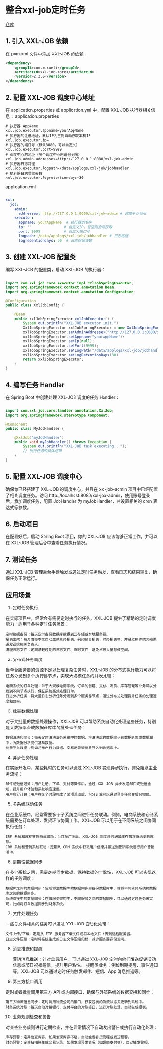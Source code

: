# 整合xxl-job定时任务


[仓库](https://github.com/xuxueli/xxl-job)

## 1. 引入 XXL-JOB 依赖

在 pom.xml 文件中添加 XXL-JOB 的依赖：

```xml
<dependency>
    <groupId>com.xuxueli</groupId>
    <artifactId>xxl-job-core</artifactId>
    <version>2.3.0</version>
</dependency>
```
## 2. 配置 XXL-JOB 调度中心地址

在 application.properties 或 application.yml 中，配置 XXL-JOB 执行器相关信息：
application.properties

```properties
# 执行器 AppName
xxl.job.executor.appname=yourAppName
# 执行器的注册地址，默认IP为空则自动获取本机IP
xxl.job.executor.ip=
# 执行器的端口号（默认8080，可以自定义）
xxl.job.executor.port=9999
# 调度中心的地址（多个调度中心用逗号分隔）
xxl.job.admin.addresses=http://127.0.0.1:8080/xxl-job-admin
# 执行器日志路径
xxl.job.executor.logpath=/data/applogs/xxl-job/jobhandler
# 执行器日志保留天数
xxl.job.executor.logretentiondays=30
```

application.yml

```yaml

xxl:
  job:
    admin:
      addresses: http://127.0.0.1:8080/xxl-job-admin # 调度中心地址
    executor:
      appname: yourAppName  # 执行器的名字
      ip: ''               # 自定义IP，留空则自动获取
      port: 9999           # 自定义端口号
      logpath: /data/applogs/xxl-job/jobhandler # 日志路径
      logretentiondays: 30  # 日志保留天数
```
## 3. 创建 XXL-JOB 配置类

编写 XXL-JOB 的配置类，启动 XXL-JOB 的执行器：

```java

import com.xxl.job.core.executor.impl.XxlJobSpringExecutor;
import org.springframework.context.annotation.Bean;
import org.springframework.context.annotation.Configuration;

@Configuration
public class XxlJobConfig {

    @Bean
    public XxlJobSpringExecutor xxlJobExecutor() {
        System.out.println("XXL-JOB executor init.");
        XxlJobSpringExecutor xxlJobSpringExecutor = new XxlJobSpringExecutor();
        xxlJobSpringExecutor.setAdminAddresses("http://127.0.0.1:8080/xxl-job-admin");
        xxlJobSpringExecutor.setAppname("yourAppName");
        xxlJobSpringExecutor.setIp(null);
        xxlJobSpringExecutor.setPort(9999);
        xxlJobSpringExecutor.setLogPath("/data/applogs/xxl-job/jobhandler");
        xxlJobSpringExecutor.setLogRetentionDays(30);
        return xxlJobSpringExecutor;
    }
}
```
## 4. 编写任务 Handler

在 Spring Boot 中创建处理 XXL-JOB 调度的任务 Handler：

```java

import com.xxl.job.core.handler.annotation.XxlJob;
import org.springframework.stereotype.Component;

@Component
public class MyJobHandler {

    @XxlJob("myJobHandler")
    public void myJobHandler() throws Exception {
        System.out.println("XXL-JOB task executing...");
        // 执行任务的具体逻辑
    }
}
```
## 5. 配置 XXL-JOB 调度中心

确保你已经搭建了 XXL-JOB 的调度中心，并且在 xxl-job-admin 项目中已经配置了相关调度任务。访问 http://localhost:8080/xxl-job-admin，使用账号登录后，添加调度任务，配置 JobHandler 为 myJobHandler，并设置相关的 cron 表达式等参数。
## 6. 启动项目

在配置好后，启动 Spring Boot 项目，你的 XXL-JOB 应该能够正常工作，并可以在 XXL-JOB 管理后台中查看任务执行情况。
## 7. 测试任务

通过 XXL-JOB 管理后台手动触发或通过定时任务触发，查看日志和结果输出，确保任务正常运行。


## 应用场景
1. 定时任务执行

在实际项目中，经常会有需要定时执行的任务，XXL-JOB 提供了精确的定时调度能力，适用于各种定时任务场景：

    定时数据备份：每天定时备份数据库数据到云存储或本地服务器。
    报表生成：每月或每季度自动生成业务报表，例如销售报表、财务报表等，并通过邮件或其他渠道发送给相关负责人。
    清理日志文件：定期清理过期的日志文件、临时文件，避免占用大量存储空间。

2. 分布式任务调度

当单台服务器的资源不足以处理复杂任务时，XXL-JOB 的分布式执行能力可以将任务分发到多个执行器节点，实现大规模任务的并发处理：

    电商系统的订单处理：对于大规模电商系统，订单的创建、支付、发货、库存管理等业务可以分发到不同节点执行，保证系统高效处理订单。
    日志分析任务：将大量日志分析任务分发到多个服务器节点，通过分布式处理提升任务的处理速度和效率。

3. 批量数据处理

对于大批量的数据处理操作，XXL-JOB 可以帮助系统自动化处理这些任务，特别是大数据平台或数据仓库中的批处理任务：

    数据清洗和同步：每天定时清洗业务系统中的数据，将清洗后的数据同步到数据仓库或数据湖中，为数据分析提供基础数据。
    批量导入数据：例如将用户行为数据、交易记录等批量导入到数据库中。

4. 异步任务处理

在实际开发中，某些耗时的任务可以通过 XXL-JOB 实现异步执行，避免阻塞主业务流程：

    邮件或短信通知：用户注册、下单、支付等操作后，通过 XXL-JOB 异步发送邮件或短信通知，提升用户体验和系统响应速度。
    用户积分计算：用户在某个时段完成了某项活动后，积分计算可以通过异步任务在后台完成。

5. 多系统联动任务

在企业系统中，经常需要多个子系统之间进行任务联动。例如，电商系统和仓储系统需要在订单处理、发货环节协同工作。XXL-JOB 可以用于在不同系统之间协同执行任务：

    ERP 系统和库存管理系统联动：当订单产生后，XXL-JOB 调度任务通知库存管理系统更新库存。
    CRM 系统和营销系统联动：定期从 CRM 系统中获取用户信息并推送到营销系统进行用户营销活动。

6. 周期性数据同步

在多个系统之间，需要定期同步数据，保持数据的一致性，XXL-JOB 可以实现这样的任务调度：

    数据库之间的数据同步：定期将主数据库的数据同步到备份数据库中，或将不同业务系统的数据库之间的数据同步。
    系统对接中的数据同步：在微服务架构中，不同服务之间的数据同步，可以通过定时任务来实现，比如将订单数据同步到财务系统。

7. 文件处理任务

一些与文件相关的任务可以通过 XXL-JOB 自动化处理：

    文件上传/下载：定期从 FTP 服务器下载文件或将本地文件上传到远程服务器。
    日志文件压缩：定时将系统生成的日志文件压缩归档，减少服务器存储空间。

8. 消息推送和提醒

    营销消息推送：针对会员用户，可以通过 XXL-JOB 定时向他们发送促销活动信息或节日祝福短信，提升用户粘性。
    提醒类业务：例如到期提醒、事件通知等，XXL-JOB 可以通过定时任务触发邮件、短信、App 消息推送等。

9. 第三方接口调用

定时或者批量调用第三方 API 或内部接口，确保与外部系统的数据交换和同步：

    第三方物流信息同步：定时调用物流公司的接口，获取包裹的物流状态并更新到系统中。
    财务系统对账：每天自动对接银行、支付平台的对账接口，进行对账处理，自动生成报表。

10. 业务规则检查和警告

对某些业务规则进行定期检查，并在异常情况下自动发出警告或执行自动化处理：

    库存预警：定期检查库存，如果发现库存不足，自动触发补货流程或发送预警。
    财务预警：定期扫描账单或交易记录，如果发现异常情况（如超额支付等），自动触发警报。
